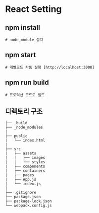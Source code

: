 # React Setting 
 
## npm install

```
# node_module 설치 
```

## npm start  
 
```
# 개발모드 자동 실행 [http://localhost:3000]
```

## npm run build

```
# 프로덕션 모드로 빌드 
```

## 디렉토리 구조

```
├── _build
├── _node_modules
|
├── public
|   └── index.html
|
├── src
|   ├── assets
|   |   ├── images
|   |   └── styles
|   ├── components
|   ├── containers
|   ├── pages
|   ├── App.js
|   └── index.js
|
├── .gitignore
├── package.json
├── package-lock.json
└── webpack.config.js
```
